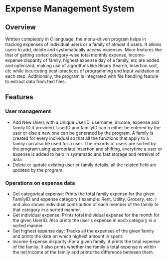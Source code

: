 # Expense Management System 
## Overview
Written completely in C language, the menu-driven program helps in tracking expenses of individual users or a family of atmost 4 users. It allows users to add, delete and systematically access expenses. More features like that of getting sorted category-wise total monthly expense, income-expense disparity of family, highest expense day of a family, etc are added and optimized, making use of algorithms like Binary Search, Insertion sort, etc while inculcating best-practices of programming and input validation at each step. Additionally, the program is integrated with file handling feature to extract data from text files. 

## Features
### User management
  - Add New Users with a Unique UserID, username, income, expense and family ID if provided. UserID and familyID can n either be entered by the user or else a new one can be generated by the program. A family is created for every individual so that all the functions that apply to a family can also be used for a user. The records of users are sorted by the program using appropriate Insertion and shifting, everytime a user or expense is added to help in systematic and fast storage and retreival of data.
  - Delete or update existing user or family details, all the related field are updated by the program.
### Operations on expense data
  - Get categorical expense: Prints the total family expense for the given FamilyID and expense category ( example: Rent, Utility, Grocery, etc. ) and also shows individual contribution of each member of the family to that category in a sorted manner.
  - Get individual expense: Prints total individual expense for the month for the given UserID. Also prints the user's expense in each category in a sorted manner.
  - Get highest expense day: Tracks all the expenses of the given family and prints the date on which highest amount in spent.
  - Income-Expense disparity: For a given family, it prints the total expense of the family. It also prints whether the family's total expense is within the net income of the family and prints the difference between them.

